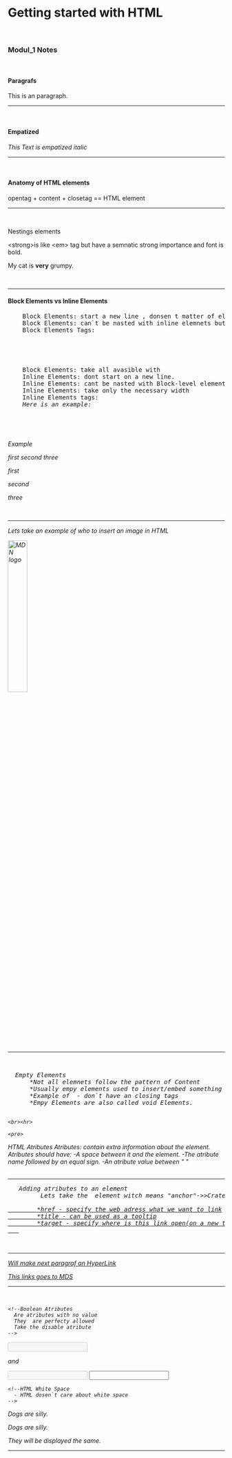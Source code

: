 <h1>Getting started with HTML</h1>
<br>
<h3>Modul_1 Notes</h3>
<br>
<h4>Paragrafs</h4>
<p>This is an paragraph.</p>
<hr><br>   
<h4>Empatized</h4>
<em>This Text is empatized italic</em>
<hr><br>

<h4>Anatomy of HTML elements</h4>
<p>opentag + content + closetag == HTML element</p>
<hr><br>

<p>Nestings elements</p>
<p>&lt;strong&gt;is like &lt;em&gt; tag but have a semnatic strong importance and font is bold. 
<p>My cat is <strong>very</strong> grumpy.</p>
   <br>
   <hr>
   
<h4>Block Elements vs Inline Elements</h4>
   <pre>
    Block Elements: start a new line , donsen t matter of elements before or after
    Block Elements: can`t be nasted with inline elemnets but can be nasted with other Block-level Elements
    Block Elements Tags: <div> <p> <form>
    Block Elements: take all avasible with
    Inline Elements: dont start on a new line.
    Inline Elements: cant be nasted with Block-level elements.
    Inline Elements: take only the necessary width
    Inline Elements tags: <span> <img> <em>
    Here is an example:
   </pre>
   <br>
   <p>Example</p>
   <em>first</em>
   <em>second</em>
   <em>three</em>
   <p>first</p>
   <p>second</p>
   <p>three</p>
   <br>
   <hr>
   
   <p>Lets take an example of who to insert an image in HTML</p>
    <img src="images/firefox.jpg" alt="MDN logo" width="30%" height="30%">
    <hr>
    <br>
    
   <pre>
  Empty Elements
      *Not all elemnets follow the pattern of <tagname>Content</tagname>
      *Usually empy elements used to insert/embed something in the document
      *Example of <img src="" alt="" width="" height=""> - don`t have an closing tags
      *Empy Elements are also called void Elements.
    </pre>
    <br><hr>
    
    <pre>
   HTML Atributes
        Atributes: contain extra information about the element.
        Atributes should have:
          -A space between it and the element.
          -The atribute name followed by an equal sign.
          -An atribute value between " "  
   </pre>
   <br><hr>
   
   <pre>
   Adding atributes to an element
         Lets take the <a> element witch means "anchor"->>Crate HyperLinks
        <a href=" " title=" " target=" ">
        *href - specify the web adress what we want to link
        *title - can be used as a tooltip
        *target - specify where is this link open(on a new tab? or self tab?)
   </pre>
   <br><hr>
   <p>Will make next paragraf an HyperLink</p>
   <p>This links goes to <a href="https://mozilla.org/" title="Mozilla FireFox Home Page" target="_blank">MDS</a></p>
   <hr>
   <br>

    <!--Boolean Atributes
      Are atributes with no value
      They  are perfecty allowed
      Take the disable atribute
    -->
   <input type="text" name="text" value="" disabled="disabled">
   <p>and</p>
   <input type="text" name="text" value="" disabled>
   <input type="text" name="" value="">

    <!--HTML White Space
      - HTML dosen`t care about white space
    -->
   <p>Dogs are silly.</p>
   <p>Dogs
      are
              silly.
   </p>
   <p>They will be displayed the same.</p>
   <hr><br>
   
   
   <!--HTML special caracters
    < - &lt;
    > - &gt;
    " - &quot;
    ` - &apos;
    & - &amp;
  
  
 
  <p>This is a &lt;p&gt;</p>


